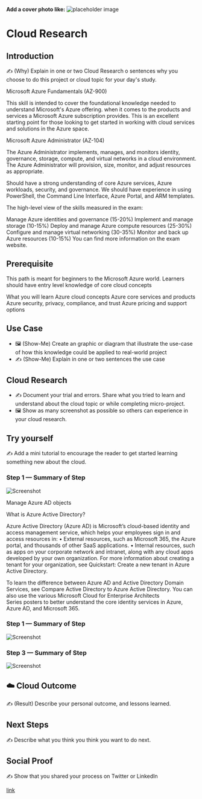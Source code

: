 **Add a cover photo like:**
![placeholder image](https://via.placeholder.com/1200x600)

# Cloud Research 

## Introduction

✍️ (Why) Explain in one or two Cloud Research o sentences why you choose to do this project or cloud topic for your day's study.

Microsoft Azure Fundamentals (AZ-900) 

This skill is intended to cover the foundational knowledge needed to understand Microsoft's Azure offering. when it comes to the products and services a Microsoft Azure subscription provides. This is an excellent starting point for those looking to get started in working with cloud services and solutions in the Azure space.

Microsoft Azure Administrator (AZ-104) 

The Azure Administrator implements, manages, and monitors identity, governance, storage, compute, and virtual networks in a cloud environment. The Azure Administrator will provision, size, monitor, and adjust resources as appropriate.

Should have a strong understanding of core Azure services, Azure workloads, security, and governance. We should have experience in using PowerShell, the Command Line Interface, Azure Portal, and ARM templates.

The high-level view of the skills measured in the exam:

Manage Azure identities and governance (15-20%)
Implement and manage storage (10-15%)
Deploy and manage Azure compute resources (25-30%)
Configure and manage virtual networking (30-35%)
Monitor and back up Azure resources (10-15%)
You can find more information on the exam website.

## Prerequisite

This path is meant for beginners to the Microsoft Azure world. Learners should have entry level knowledge of core cloud concepts

What you will learn
Azure cloud concepts
Azure core services and products
Azure security, privacy, compliance, and trust
Azure pricing and support options

## Use Case

- 🖼️ (Show-Me) Create an graphic or diagram that illustrate the use-case of how this knowledge could be applied to real-world project
- ✍️ (Show-Me) Explain in one or two sentences the use case

## Cloud Research

- ✍️ Document your trial and errors. Share what you tried to learn and understand about the cloud topic or while completing micro-project.
- 🖼️ Show as many screenshot as possible so others can experience in your cloud research.

## Try yourself

✍️ Add a mini tutorial to encourage the reader to get started learning something new about the cloud.

### Step 1 — Summary of Step

![Screenshot](https://via.placeholder.com/500x300)

Manage Azure AD objects

What is Azure Active Directory?

Azure Active Directory (Azure AD) is Microsoft’s cloud-based identity and access management service, which helps your employees sign in and access resources in:
	• External resources, such as Microsoft 365, the Azure portal, and thousands of other SaaS applications.
	• Internal resources, such as apps on your corporate network and intranet, along with any cloud apps developed by your own organization. For more information about creating a tenant for your organization, see Quickstart: Create a new tenant in Azure Active Directory.
	
To learn the difference between Azure AD and Active Directory Domain Services, see Compare Active Directory to Azure Active Directory. You can also use the various Microsoft Cloud for Enterprise Architects Series posters to better understand the core identity services in Azure, Azure AD, and Microsoft 365.
		
### Step 1 — Summary of Step

![Screenshot](https://via.placeholder.com/500x300)

### Step 3 — Summary of Step

![Screenshot](https://via.placeholder.com/500x300)

## ☁️ Cloud Outcome

✍️ (Result) Describe your personal outcome, and lessons learned.

## Next Steps

✍️ Describe what you think you think you want to do next.

## Social Proof

✍️ Show that you shared your process on Twitter or LinkedIn

[link](link)
